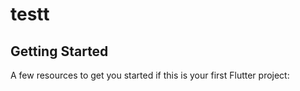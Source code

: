 # testt


## Getting Started

A few resources to get you started if this is your first Flutter project:

